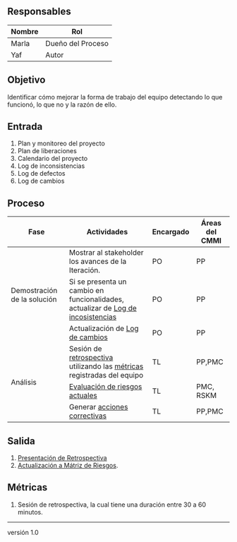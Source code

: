 ## Responsables
| Nombre    | Rol               | 
| --------- | ----------------- | 
| Marla     | Dueño del Proceso | 
| Yaf | Autor |


## Objetivo
Identificar cómo mejorar la forma de trabajo del equipo detectando lo que funcionó, lo que no y la razón de ello.


## Entrada 
1. Plan y monitoreo del proyecto
2. Plan de liberaciones
3. Calendario del proyecto
4. Log de inconsistencias
5. Log de defectos
6. Log de cambios

## Proceso
<table>
  <thead>
    <tr>
      <th>Fase</th>
      <th>Actividades</th>
      <th>Encargado</th>
      <th>Áreas del CMMI</th>
    </tr>
  </thead>
  <tbody>
    <tr>
      <td rowspan="3">Demostración de la solución</td>
        <td>Mostrar al stakeholder los avances de la Iteración.</td>
        <td>PO</td>
        <td>PP</td>
    </tr>
    <tr>
        <td>Si se presenta un cambio en funcionalidades, actualizar de <a href="https://docs.google.com/spreadsheets/d/1LJBa3L4L6kyVMiC2n8WxKfYz4tH5eatCR0WTTe5kJVw/edit#gid=1200040460">Log de incosistencias</a></td>
        <td>PO</td>
        <td>PP</td>
     </tr>
     <tr>
        <td>Actualización de <a href="https://docs.google.com/spreadsheets/d/1LJBa3L4L6kyVMiC2n8WxKfYz4tH5eatCR0WTTe5kJVw/edit#gid=1200040460">Log de cambios</a></td>
        <td>PO</td>
        <td>PP</td>
     </tr>
     <tr>
         <td rowspan="3">Análisis</td>
         <td>
             Sesión de <a href="https://docs.google.com/presentation/d/12MnN0y6ZLH3cZj34giITkOceMhmeGRBj/edit#slide=id.p6"> retrospectiva </a> utilizando las <a href="https://docs.google.com/spreadsheets/d/1RpU0kmGCRSH35LN6ZTPPkAXsNAeiS_OLvBdqoJsp060/edit#gid=0"> métricas </a> registradas del equipo 
          </td>
         <td>TL</td>
      <td>PP,PMC</td>
    </tr>
    <tr>
        <td><a href="https://github.com/novaDepto/Nova/wiki/Proceso-de-gesti%C3%B3n-de-riesgos">Evaluación de riesgos actuales</a></td>
         <td>TL</td>
      <td>PMC, RSKM</td>
    </tr>
    <tr>
        <td>Generar <a href="https://github.com/novaDepto/Nova/wiki/Proceso-de-ejecuci%C3%B3n-de-medidas-correctivas">acciones correctivas</a></td>
         <td>TL</td>
      <td>PP,PMC</td>
    </tr>
  </tbody>
</table>

## Salida
1. [Presentación  de Retrospectiva](https://docs.google.com/presentation/d/12MnN0y6ZLH3cZj34giITkOceMhmeGRBj/edit#slide=id.p6)
3. [Actualización a Mátriz de Riesgos](https://docs.google.com/spreadsheets/d/18VTmqZFssfmSA94mQ-7-Vk1mXdO4NWjvTCE1Hzx7w4g/edit?usp=sharing). 


## Métricas
1. Sesión de retrospectiva, la cual tiene una duración entre 30 a 60 minutos.

***
versión 1.0